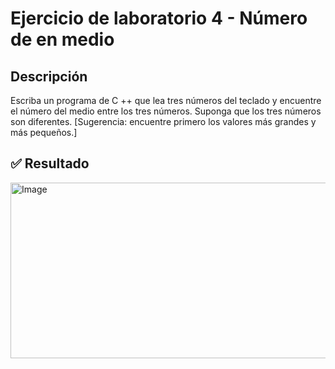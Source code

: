 # Ejercicio de laboratorio 4 - Número de en medio

## Descripción

Escriba un programa de C ++ que lea tres números del teclado y encuentre el número del medio entre los tres números. Suponga que los tres números son diferentes. [Sugerencia: encuentre primero los valores más grandes y más pequeños.]

## ✅ Resultado

<img width="699" height="281" alt="Image" src="https://github.com/user-attachments/assets/e569cd6f-913e-49cd-829d-66eef456015f" />
